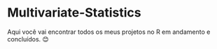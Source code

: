 # Multivariate-Statistics
Aqui você vai encontrar todos os meus projetos no R em andamento e concluídos. 😊
